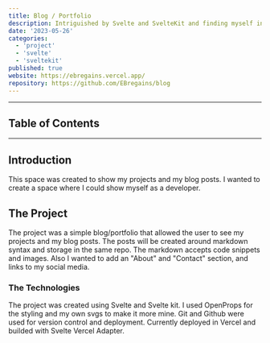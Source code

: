 ```yaml
---
title: Blog / Portfolio
description: Intriguished by Svelte and SvelteKit and finding myself in the needence of a space to share and show my ideas, I made this as my first Svelte big project.
date: '2023-05-26'
categories:
  - 'project'
  - 'svelte'
  - 'sveltekit'
published: true
website: https://ebregains.vercel.app/
repository: https://github.com/EBregains/blog
---
```


---

## Table of Contents

---

## Introduction

This space was created to show my projects and my blog posts. I wanted to create a space where I could show myself as a developer. 

## The Project

The project was a simple blog/portfolio that allowed the user to see my projects and my blog posts. The posts will be created around markdown syntax and storage in the same repo. The markdown accepts code snippets and images. Also I wanted to add an "About" and "Contact" section, and links to my social media.

### The Technologies

The project was created using Svelte and Svelte kit. I used OpenProps for the styling and my own svgs to make it more mine. Git and Github were used for version control and deployment. Currently deployed in Vercel and builded with Svelte Vercel Adapter. 



